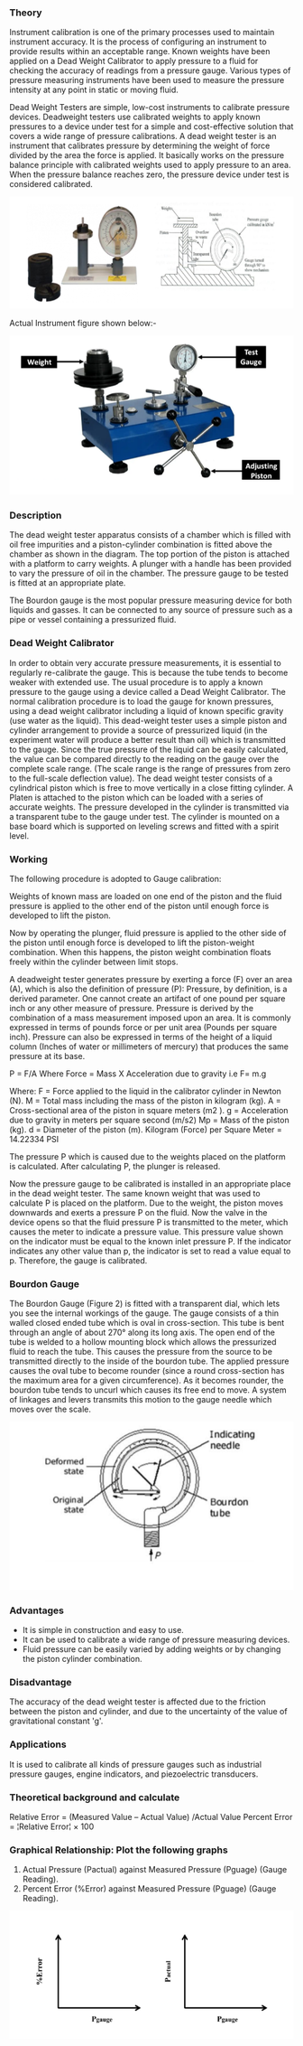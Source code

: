 ### Theory

Instrument calibration is one of the primary processes used to maintain instrument accuracy. It is the process of configuring an instrument to provide results within an acceptable range. Known weights have been applied on a Dead Weight Calibrator to apply pressure to a fluid for checking the accuracy of readings from a pressure gauge. Various types of pressure measuring instruments have been used to measure the pressure intensity at any point in static or moving fluid.

Dead Weight Testers are simple, low-cost instruments to calibrate pressure devices. Deadweight testers use calibrated weights to apply known pressures to a device under test for a simple and cost-effective solution that covers a wide range of pressure calibrations. A dead weight tester is an instrument that calibrates pressure by determining the weight of force divided by the area the force is applied. It basically works on the pressure balance principle with calibrated weights used to apply pressure to an area. When the pressure balance reaches zero, the pressure device under test is considered calibrated. 

![1](images/figure1.PNG)

Actual Instrument figure shown below:- 

![2](images/figure2.PNG)

### Description

The dead weight tester apparatus consists of a chamber which is filled with oil free impurities and a piston-cylinder combination is fitted above the chamber as shown in the diagram. The top portion of the piston is attached with a platform to carry weights. A plunger with a handle has been provided to vary the pressure of oil in the chamber. The pressure gauge to be tested is fitted at an appropriate plate.

The Bourdon gauge is the most popular pressure measuring device for both liquids and gasses. It can be connected to any source of pressure such as a pipe or vessel containing a pressurized fluid.

### Dead Weight Calibrator

In order to obtain very accurate pressure measurements, it is essential to regularly re-calibrate the gauge. This is because the tube tends to become weaker with extended use. The usual procedure is to apply a known pressure to the gauge using a device called a Dead Weight Calibrator. The normal calibration procedure is to load the gauge for known pressures, using a dead weight calibrator including a liquid of known specific gravity (use water as the liquid). This dead-weight tester uses a simple piston and cylinder arrangement to provide a source of pressurized liquid (in the experiment water will produce a better result than oil) which is transmitted to the gauge. Since the true pressure of the liquid can be easily calculated, the value can be compared directly to the reading on the gauge over the complete scale range. (The scale range is the range of pressures from zero to the full-scale deflection value). The dead weight tester consists of a cylindrical piston which is free to move vertically in a close fitting cylinder. A Platen is attached to the piston which can be loaded with a series of accurate weights. The pressure developed in the cylinder is transmitted via a transparent tube to the gauge under test. The cylinder is mounted on a base board which is supported on leveling screws and fitted with a spirit level.

### Working 

The following procedure is adopted to Gauge calibration:

Weights of known mass are loaded on one end of the piston and the fluid pressure is applied to the other end of the piston until enough force is developed to lift the piston.

Now by operating the plunger, fluid pressure is applied to the other side of the piston until enough force is developed to lift the piston-weight combination. When this happens, the piston weight combination floats freely within the cylinder between limit stops.

A deadweight tester generates pressure by exerting a force (F) over an area (A), which is also the definition of pressure (P): Pressure, by definition, is a derived parameter.
One cannot create an artifact of one pound per square inch or any other measure of pressure. Pressure is derived by the combination of a mass measurement imposed upon an area. It is commonly expressed in terms of pounds force or per unit area (Pounds per square inch). Pressure can also be expressed in terms of the height of a liquid column (Inches of water or millimeters of mercury) that produces the same pressure at its base.

P = F/A
Where Force = Mass X Acceleration due to gravity
i.e F= m.g 

Where:
F = Force applied to the liquid in the calibrator cylinder in Newton (N).
M = Total mass including the mass of the piston in kilogram (kg).
A = Cross-sectional area of the piston in square meters (m2 ).
g = Acceleration due to gravity in meters per square second (m/s2)
Mp = Mass of the piston (kg).
d = Diameter of the piston (m).
Kilogram (Force) per Square Meter = 14.22334 PSI

The pressure P which is caused due to the weights placed on the platform is calculated. After calculating P, the plunger is released.

Now the pressure gauge to be calibrated is installed in an appropriate place in the dead weight tester. The same known weight that was used to calculate P is placed on the platform. Due to the weight, the piston moves downwards and exerts a pressure P on the fluid. Now the valve in the device opens so that the fluid pressure P is transmitted to the meter, which causes the meter to indicate a pressure value. This pressure value shown on the indicator must be equal to the known inlet pressure P. If the indicator indicates any other value than p, the indicator is set to read a value equal to p. Therefore, the gauge is calibrated.

### Bourdon Gauge

The Bourdon Gauge (Figure 2) is fitted with a transparent dial, which lets you see the internal workings of the gauge. The gauge consists of a thin walled closed ended tube which is oval in cross-section. This tube is bent through an angle of about 270&deg;  along its long axis. The open end of the tube is welded to a hollow mounting block which allows the pressurized fluid to reach the tube. This causes the pressure from the source to be transmitted directly to the inside of the bourdon tube. The applied pressure causes the oval tube to become rounder (since a round cross-section has the maximum area for a given circumference). As it becomes rounder, the bourdon tube tends to uncurl which causes its free end to move. A system of linkages and levers transmits this motion to the gauge needle which moves over the scale.

![3](images/figure3.PNG)

### Advantages

- It is simple in construction and easy to use.
- It can be used to calibrate a wide range of pressure measuring devices.
- Fluid pressure can be easily varied by adding weights or by changing the piston cylinder combination.

### Disadvantage 

The accuracy of the dead weight tester is affected due to the friction between the piston and cylinder, and due to the uncertainty of the value of gravitational constant 'g'.

### Applications

It is used to calibrate all kinds of pressure gauges such as industrial pressure gauges, engine indicators, and piezoelectric transducers.

### Theoretical background and calculate

Relative Error = (Measured Value – Actual Value) /Actual Value
Percent Error = ¦Relative Error¦ × 100

### Graphical Relationship: Plot the following graphs

1.  Actual Pressure (Pactual) against Measured Pressure (Pguage) (Gauge Reading).
2.  Percent Error (%Error) against Measured Pressure (Pguage) (Gauge Reading).

![4](images/figure4.PNG)





